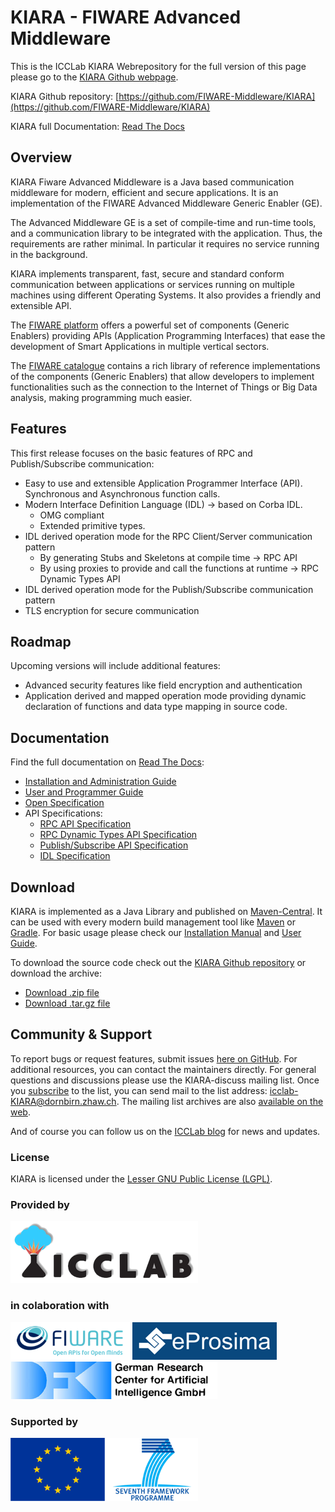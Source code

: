 # KIARA - FIWARE Advanced  Middleware

This is the ICCLab KIARA Webrepository for the full version of this page please go to the [KIARA Github webpage](http://icclab.github.io/KIARA).

KIARA Github repository: [https://github.com/FIWARE-Middleware/KIARA](https://github.com/FIWARE-Middleware/KIARA)

KIARA full Documentation: [Read The Docs](http://fiware-middleware-kiara.readthedocs.org/)

## Overview

KIARA Fiware Advanced Middleware is a Java based communication middleware for modern, efficient and secure applications. It is an implementation of the FIWARE Advanced Middleware Generic Enabler (GE). 

The Advanced Middleware GE is a set of compile-time and run-time tools, and a communication library to be integrated with the application. Thus, the requirements are rather minimal. In particular it requires no service running in the background.

KIARA implements transparent, fast, secure and standard conform communication between applications or services running on multiple machines using different Operating Systems. It also provides a friendly and extensible API.

The [FIWARE platform](http://www.fiware.org) offers a powerful set of components (Generic Enablers) providing APIs (Application Programming Interfaces) that ease the development of Smart Applications in multiple vertical sectors.

The [FIWARE catalogue](http://catalog.fiware.org) contains a rich library of reference implementations of the components (Generic Enablers) that allow developers to implement functionalities such as the connection to the Internet of Things or Big Data analysis, making programming much easier.

## Features

This first release focuses on the basic features of RPC and Publish/Subscribe communication:

- Easy to use and extensible Application Programmer Interface (API).
Synchronous and Asynchronous function calls.
- Modern Interface Definition Language (IDL) → based on Corba IDL.
    - OMG compliant
    - Extended primitive types.
- IDL derived operation mode for the RPC Client/Server communication pattern
    - By generating Stubs and Skeletons at compile time → RPC API
    - By using proxies to provide and call the functions at runtime → RPC Dynamic Types API
- IDL derived operation mode for the Publish/Subscribe communication pattern
- TLS encryption for secure communication

## Roadmap

Upcoming versions will include additional features:

- Advanced security features like field encryption and authentication
- Application derived and mapped operation mode providing dynamic declaration of functions and data type mapping in source code. 

## Documentation

Find the full documentation on [Read The Docs](http://fiware-middleware-kiara.readthedocs.org/):

- [Installation and Administration Guide](http://fiware-middleware-kiara.readthedocs.org/en/latest/manuals/Installation_and_Admin_Guide.html)
- [User and Programmer Guide](http://fiware-middleware-kiara.readthedocs.org/en/latest/manuals/User_and_Programmer_Guide.html)
- [Open Specification](http://fiware-middleware-kiara.readthedocs.org/en/latest/specification/OpenSpecification.html)
- API Specifications:
    - [RPC API Specification](http://fiware-middleware-kiara.readthedocs.org/en/latest/specification/Middleware_RPC_API_Specification.html)
    - [RPC Dynamic Types API Specification](http://fiware-middleware-kiara.readthedocs.org/en/latest/specification/Middleware_RPC_Dynamic_Types_API_Specification.html) 
    - [Publish/Subscribe API Specification](http://fiware-middleware-kiara.readthedocs.org/en/latest/specification/Middleware_PUBSUB_API_Specification.html)
    - [IDL Specification](http://fiware-middleware-kiara.readthedocs.org/en/latest/specification/Middleware_IDL_Specification.html)

## Download

KIARA is implemented as a Java Library and published on [Maven-Central](http://search.maven.org/#search|ga|1|g:org.fiware.kiara). It can be used with every modern build management tool like [Maven](https://maven.apache.org) or [Gradle](https://gradle.org).
For basic usage please check our [Installation Manual](http://fiware-middleware-kiara.readthedocs.org/en/latest/manuals/Installation_and_Admin_Guide.html) and [User Guide](http://fiware-middleware-kiara.readthedocs.org/en/latest/manuals/User_and_Programmer_Guide.html).

To download the source code check out the [KIARA Github repository](https://github.com/FIWARE-Middleware/KIARA) or download the archive:

- [Download .zip file](https://github.com/FIWARE-Middleware/KIARA/zipball/master)
- [Download .tar.gz file](https://github.com/FIWARE-Middleware/KIARA/tarball/master)

## Community & Support
To report bugs or request features, submit issues [here on GitHub](https://github.com/fiware-middleware/KIARA/issues). For additional resources, you can contact the maintainers directly. For general questions and discussions please use the KIARA-discuss mailing list. Once you [subscribe](https://mailman.engineering.zhaw.ch/mailman/listinfo/icclab-KIARA) to the list, you can send mail to the list address: [icclab-KIARA@dornbirn.zhaw.ch](mailto:icclab-KIARA@dornbirn.zhaw.ch). The mailing list archives are also [available on the web](https://mailman.engineering.zhaw.ch/pipermail/icclab-KIARA/).

And of course you can follow us on the [ICCLab blog](https://blog.zhaw.ch/icclab) for news and updates.

### License

KIARA is licensed under the [Lesser GNU Public License (LGPL)](http://www.gnu.org/licenses/lgpl.html).

### Provided by
[![ICCLab Logo](./docs/img/icclab_logo_300x100.png "ICCLab")](https://blog.zhaw.ch/icclab)

### in colaboration with
[![FIWARE Logo](./docs/img/FIWARE_logo_60.png "FIWARE")](http://fiware.org)
[![eProsima Logo](./docs/img/eProsimaLogo_60.png "eProsima")](http://www.eprosima.com)
[![DFKI Logo](./docs/img/DFKI_Logo_60.png "DFKI")](http://www.dfki.de)

### Supported by
[![EU FP7 Logo](./docs/img/EU_FP7_logo.png)](http://cordis.europa.eu/fp7/home_en.html)
